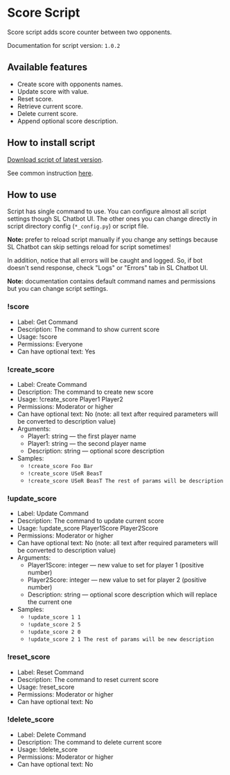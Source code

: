 # Score Script

Score script adds score counter between two opponents.

Documentation for script version: `1.0.2`

## Available features

- Create score with opponents names.
- Update score with value.
- Reset score.
- Retrieve current score.
- Delete current score.
- Append optional score description.

## How to install script

[Download script of latest version](https://github.com/Vasar007/Streamlabs-Chatbot-Scripts/raw/main/Releases/Latest%20versions/Score.zip).

See common instruction [here](../../README.md#how-to-install-any-script).

## How to use

Script has single command to use.
You can configure almost all script settings though SL Chatbot UI.
The other ones you can change directly in script directory config (`*_config.py`) or script file.

**Note:** prefer to reload script manually if you change any settings because SL Chatbot can skip settings reload for script sometimes!

In addition, notice that all errors will be caught and logged.
So, if bot doesn't send response, check "Logs" or "Errors" tab in SL Chatbot UI.

**Note:** documentation contains default command names and permissions but you can change script settings.

### !score

- Label: Get Command
- Description: The command to show current score
- Usage: !score
- Permissions: Everyone
- Can have optional text: Yes

### !create_score

- Label: Create Command
- Description: The command to create new score
- Usage: !create_score Player1 Player2
- Permissions: Moderator or higher
- Can have optional text: No (note: all text after required parameters will be converted to description value)
- Arguments:
  - Player1: string — the first player name
  - Player1: string — the second player name
  - Description: string — optional score description
- Samples:
  - `!create_score Foo Bar`
  - `!create_score USeR BeasT`
  - `!create_score USeR BeasT The rest of params will be description`

### !update_score

- Label: Update Command
- Description: The command to update current score
- Usage: !update_score Player1Score Player2Score
- Permissions: Moderator or higher
- Can have optional text: No (note: all text after required parameters will be converted to description value)
- Arguments:
  - Player1Score: integer — new value to set for player 1 (positive number)
  - Player2Score: integer — new value to set for player 2 (positive number)
  - Description: string — optional score description which will replace the current one
- Samples:
  - `!update_score 1 1`
  - `!update_score 2 5`
  - `!update_score 2 0`
  - `!update_score 2 1 The rest of params will be new description`

### !reset_score

- Label: Reset Command
- Description: The command to reset current score
- Usage: !reset_score
- Permissions: Moderator or higher
- Can have optional text: No

### !delete_score

- Label: Delete Command
- Description: The command to delete current score
- Usage: !delete_score
- Permissions: Moderator or higher
- Can have optional text: No
